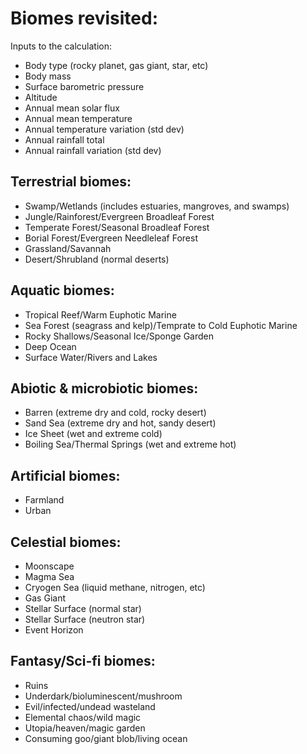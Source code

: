 # Biomes revisited:

Inputs to the calculation:
* Body type (rocky planet, gas giant, star, etc)
* Body mass
* Surface barometric pressure
* Altitude
* Annual mean solar flux
* Annual mean temperature
* Annual temperature variation (std dev)
* Annual rainfall total
* Annual rainfall variation (std dev)

## Terrestrial biomes:
* Swamp/Wetlands (includes estuaries, mangroves, and swamps)
* Jungle/Rainforest/Evergreen Broadleaf Forest
* Temperate Forest/Seasonal Broadleaf Forest
* Borial Forest/Evergreen Needleleaf Forest
* Grassland/Savannah
* Desert/Shrubland (normal deserts)

## Aquatic biomes:
* Tropical Reef/Warm Euphotic Marine
* Sea Forest (seagrass and kelp)/Temprate to Cold Euphotic Marine
* Rocky Shallows/Seasonal Ice/Sponge Garden
* Deep Ocean
* Surface Water/Rivers and Lakes

## Abiotic & microbiotic biomes:
* Barren (extreme dry and cold, rocky desert)
* Sand Sea (extreme dry and hot, sandy desert)
* Ice Sheet (wet and extreme cold)
* Boiling Sea/Thermal Springs (wet and extreme hot)

## Artificial biomes:
* Farmland
* Urban

## Celestial biomes:
* Moonscape
* Magma Sea
* Cryogen Sea (liquid methane, nitrogen, etc)
* Gas Giant
* Stellar Surface (normal star)
* Stellar Surface (neutron star)
* Event Horizon

## Fantasy/Sci-fi biomes:
* Ruins
* Underdark/bioluminescent/mushroom
* Evil/infected/undead wasteland
* Elemental chaos/wild magic
* Utopia/heaven/magic garden
* Consuming goo/giant blob/living ocean


